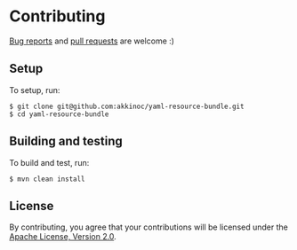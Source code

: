 # Contributing

[Bug reports] and [pull requests] are welcome :)  

[Bug reports]: https://github.com/akkinoc/yaml-resource-bundle/issues
[pull requests]: https://github.com/akkinoc/yaml-resource-bundle/pulls

## Setup

To setup, run:

```console
$ git clone git@github.com:akkinoc/yaml-resource-bundle.git
$ cd yaml-resource-bundle
```

## Building and testing

To build and test, run:  

```console
$ mvn clean install
```

## License

By contributing, you agree that your contributions will be licensed under the [Apache License, Version 2.0].  

[Apache License, Version 2.0]: LICENSE.txt
